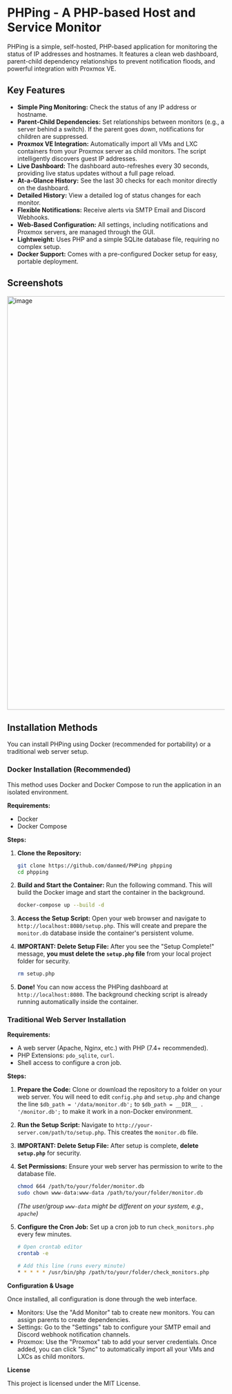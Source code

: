 # PHPing - A PHP-based Host and Service Monitor

PHPing is a simple, self-hosted, PHP-based application for monitoring the status of IP addresses and hostnames. It features a clean web dashboard, parent-child dependency relationships to prevent notification floods, and powerful integration with Proxmox VE.

## Key Features

* **Simple Ping Monitoring:** Check the status of any IP address or hostname.
* **Parent-Child Dependencies:** Set relationships between monitors (e.g., a server behind a switch). If the parent goes down, notifications for children are suppressed.
* **Proxmox VE Integration:** Automatically import all VMs and LXC containers from your Proxmox server as child monitors. The script intelligently discovers guest IP addresses.
* **Live Dashboard:** The dashboard auto-refreshes every 30 seconds, providing live status updates without a full page reload.
* **At-a-Glance History:** See the last 30 checks for each monitor directly on the dashboard.
* **Detailed History:** View a detailed log of status changes for each monitor.
* **Flexible Notifications:** Receive alerts via SMTP Email and Discord Webhooks.
* **Web-Based Configuration:** All settings, including notifications and Proxmox servers, are managed through the GUI.
* **Lightweight:** Uses PHP and a simple SQLite database file, requiring no complex setup.
* **Docker Support:** Comes with a pre-configured Docker setup for easy, portable deployment.

## Screenshots

<img width="1960" height="957" alt="image" src="https://github.com/user-attachments/assets/ee341ff7-229c-4278-875f-35be34846a5e" />

## Installation Methods

You can install PHPing using Docker (recommended for portability) or a traditional web server setup.

### Docker Installation (Recommended)

This method uses Docker and Docker Compose to run the application in an isolated environment.

**Requirements:**
* Docker
* Docker Compose

**Steps:**

1.  **Clone the Repository:**
    ```bash
    git clone https://github.com/danmed/PHPing phpping
    cd phpping
    ```

2.  **Build and Start the Container:**
    Run the following command. This will build the Docker image and start the container in the background.
    ```bash
    docker-compose up --build -d
    ```

3.  **Access the Setup Script:**
    Open your web browser and navigate to `http://localhost:8080/setup.php`. This will create and prepare the `monitor.db` database inside the container's persistent volume.

4.  **IMPORTANT: Delete Setup File:**
    After you see the "Setup Complete!" message, **you must delete the `setup.php` file** from your local project folder for security.
    ```bash
    rm setup.php
    ```

5.  **Done!**
    You can now access the PHPing dashboard at `http://localhost:8080`. The background checking script is already running automatically inside the container.

### Traditional Web Server Installation

**Requirements:**
* A web server (Apache, Nginx, etc.) with PHP (7.4+ recommended).
* PHP Extensions: `pdo_sqlite`, `curl`.
* Shell access to configure a cron job.

**Steps:**

1.  **Prepare the Code:**
    Clone or download the repository to a folder on your web server. You will need to edit `config.php` and `setup.php` and change the line `$db_path = '/data/monitor.db';` to `$db_path = __DIR__ . '/monitor.db';` to make it work in a non-Docker environment.

2.  **Run the Setup Script:**
    Navigate to `http://your-server.com/path/to/setup.php`. This creates the `monitor.db` file.

3.  **IMPORTANT: Delete Setup File:**
    After setup is complete, **delete `setup.php`** for security.

4.  **Set Permissions:**
    Ensure your web server has permission to write to the database file.
    ```bash
    chmod 664 /path/to/your/folder/monitor.db
    sudo chown www-data:www-data /path/to/your/folder/monitor.db
    ```
    *(The user/group `www-data` might be different on your system, e.g., `apache`)*

5.  **Configure the Cron Job:**
    Set up a cron job to run `check_monitors.php` every few minutes.
    ```bash
    # Open crontab editor
    crontab -e
    
    # Add this line (runs every minute)
    * * * * * /usr/bin/php /path/to/your/folder/check_monitors.php
    
**Configuration & Usage**

Once installed, all configuration is done through the web interface.

* Monitors: Use the "Add Monitor" tab to create new monitors. You can assign parents to create dependencies.
* Settings: Go to the "Settings" tab to configure your SMTP email and Discord webhook notification channels.
* Proxmox: Use the "Proxmox" tab to add your server credentials. Once added, you can click "Sync" to automatically import all your VMs and LXCs as child monitors.

**License**

This project is licensed under the MIT License.
